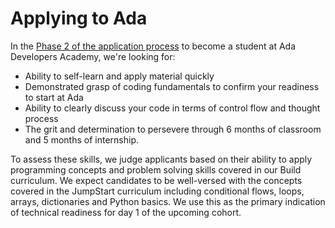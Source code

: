 # Applying to Ada

In the [Phase 2 of the application process](https://www.adadevelopersacademy.org/applicants) to become a student at Ada Developers Academy, we're looking for:

- Ability to self-learn and apply material quickly
- Demonstrated grasp of coding fundamentals to confirm your readiness to start at Ada
- Ability to clearly discuss your code in terms of control flow and thought process
- The grit and determination to persevere through 6 months of classroom and 5 months of internship.  

To assess these skills, we judge applicants based on their ability to apply programming concepts and problem solving skills covered in our Build curriculum. We expect candidates to be well-versed with the concepts covered in the JumpStart curriculum including conditional flows, loops, arrays, dictionaries and Python basics. We use this as the primary indication of technical readiness for day 1 of the upcoming cohort.
